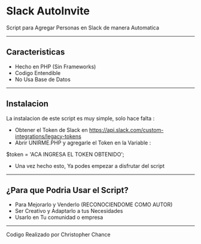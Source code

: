 Slack AutoInvite
===================

Script para Agregar Personas en Slack de manera Automatica

---------
Caracteristicas
-------------

- Hecho en PHP (Sin Frameworks)
- Codigo Entendible
- No Usa Base de Datos


---------
Instalacion
-------------

La instalacion de este script es muy simple, solo hace falta :

- Obtener el Token de Slack en https://api.slack.com/custom-integrations/legacy-tokens
- Abrir UNIRME.PHP y agregarle el Token en la Variable :

 $token = 'ACA INGRESA EL TOKEN OBTENIDO';
 
- Una vez hecho esto, Ya podes empezar a disfrutar del script

-----


¿Para que Podria Usar el Script?
-------------------

- Para Mejorarlo y Venderlo (RECONOCIENDOME COMO AUTOR)
- Ser Creativo y Adaptarlo a tus Necesidades
- Usarlo en Tu comunidad o empresa

------------
Codigo Realizado por Christopher Chance
